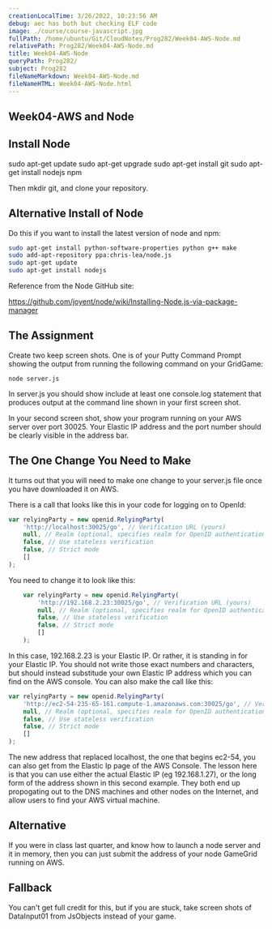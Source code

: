 ```yaml
---
creationLocalTime: 3/26/2022, 10:23:56 AM
debug: aec has both but checking ELF code
image: ./course/course-javascript.jpg
fullPath: /home/ubuntu/Git/CloudNotes/Prog282/Week04-AWS-Node.md
relativePath: Prog282/Week04-AWS-Node.md
title: Week04-AWS-Node
queryPath: Prog282/
subject: Prog282
fileNameMarkdown: Week04-AWS-Node.md
fileNameHTML: Week04-AWS-Node.html
---
```



<!-- toc -->
<!-- tocstop -->

Week04-AWS and Node
-------------------

Install Node
------------

sudo apt-get update
sudo apt-get upgrade
sudo apt-get install git
sudo apt-get install nodejs npm

Then mkdir git, and clone your repository.

Alternative Install of Node
---------------------------

Do this if you want to install the latest version of node and npm:

```bash
sudo apt-get install python-software-properties python g++ make
sudo add-apt-repository ppa:chris-lea/node.js
sudo apt-get update
sudo apt-get install nodejs
```

Reference from the Node GitHub site:

<https://github.com/joyent/node/wiki/Installing-Node.js-via-package-manager>

The Assignment
--------------

Create two keep screen shots. One is of your Putty Command Prompt showing
the output from running the following command on your GridGame:

```console
node server.js
```

In server.js you should show include at least one console.log statement
that produces output at the command line shown in your first screen
shot.

In your second screen shot, show your program running on your AWS
server over port 30025. Your Elastic IP address and the port number
should be clearly visible in the address bar.

The One Change You Need to Make
-------------------------------

It turns out that you will need to make one change to your server.js
file once you have downloaded it on AWS.

There is a call that looks like this in your code for logging on to
OpenId:

```javascript
var relyingParty = new openid.RelyingParty(
    'http://localhost:30025/go', // Verification URL (yours)
    null, // Realm (optional, specifies realm for OpenID authentication)
    false, // Use stateless verification
    false, // Strict mode
    []
);
```

You need to change it to look like this:

```javascript
    var relyingParty = new openid.RelyingParty(
        'http://192.168.2.23:30025/go', // Verification URL (yours)
        null, // Realm (optional, specifies realm for OpenID authentication)
        false, // Use stateless verification
        false, // Strict mode
        []
    );
```

In this case, 192.168.2.23 is your Elastic IP. Or rather, it is standing
in for your Elastic IP. You should not write those exact numbers and
characters, but should instead substitude your own Elastic IP address
which you can find on the AWS console. You can also make the call like
this:

```javascript
var relyingParty = new openid.RelyingParty(
    'http://ec2-54-235-65-161.compute-1.amazonaws.com:30025/go', // Verification URL (yours)
    null, // Realm (optional, specifies realm for OpenID authentication)
    false, // Use stateless verification
    false, // Strict mode
    []
);
```

The new address that replaced localhost, the one that begins ec2-54,
you can also get from the Elastic Ip page of the AWS Console. The lesson
here is that you can use either the actual Elastic IP (eg 192.168.1.27),
or the long form of the address shown in this second example. They both
end up propogating out to the DNS machines and other nodes on the
Internet, and allow users to find your AWS virtual machine.

Alternative
-----------

If you were in class last quarter, and know how to launch a node
server and it in memory, then you can just submit the address of
your node GameGrid running on AWS.

Fallback
--------

You can't get full credit for this, but if you are stuck, take screen
shots of DataInput01 from JsObjects instead of your game.

